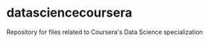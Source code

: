 datasciencecoursera
===================

Repository for files related to Coursera's Data Science specialization
